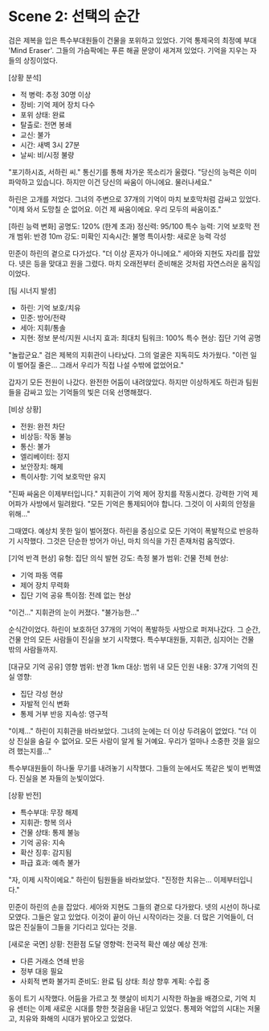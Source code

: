 # Scene 2: 선택의 순간

검은 제복을 입은 특수부대원들이 건물을 포위하고 있었다. 기억 통제국의 최정예 부대 'Mind Eraser'. 그들의 가슴팍에는 푸른 해골 문양이 새겨져 있었다. 기억을 지우는 자들의 상징이었다.

[상황 분석]
- 적 병력: 추정 30명 이상
- 장비: 기억 제어 장치 다수
- 포위 상태: 완료
- 탈출로: 전면 봉쇄
- 교신: 불가
- 시간: 새벽 3시 27분
- 날씨: 비/시정 불량

"포기하시죠, 서하린 씨." 통신기를 통해 차가운 목소리가 울렸다. "당신의 능력은 이미 파악하고 있습니다. 하지만 이건 당신의 싸움이 아니에요. 물러나세요."

하린은 고개를 저었다. 그녀의 주변으로 37개의 기억이 마치 보호막처럼 감싸고 있었다. "이제 와서 도망칠 순 없어요. 이건 제 싸움이에요. 우리 모두의 싸움이죠."

[하린 능력 변화]
공명도: 120% (한계 초과)
정신력: 95/100
특수 능력: 기억 보호막 전개
범위: 반경 10m
강도: 미확인
지속시간: 불명
특이사항: 새로운 능력 각성

민준이 하린의 곁으로 다가섰다. "더 이상 혼자가 아니에요."
세아와 지현도 자리를 잡았다. 넷은 등을 맞대고 원을 그렸다. 마치 오래전부터 준비해온 것처럼 자연스러운 움직임이었다.

[팀 시너지 발생]
- 하린: 기억 보호/치유
- 민준: 방어/전략
- 세아: 지휘/통솔
- 지현: 정보 분석/지원
시너지 효과: 최대치
팀워크: 100%
특수 현상: 집단 기억 공명

"놀랍군요." 검은 제복의 지휘관이 나타났다. 그의 얼굴은 지독히도 차가웠다. "이런 일이 벌어질 줄은... 그래서 우리가 직접 나설 수밖에 없었어요."

갑자기 모든 전원이 나갔다. 완전한 어둠이 내려앉았다. 하지만 이상하게도 하린과 팀원들을 감싸고 있는 기억들의 빛은 더욱 선명해졌다.

[비상 상황]
- 전원: 완전 차단
- 비상등: 작동 불능
- 통신: 불가
- 엘리베이터: 정지
- 보안장치: 해제
- 특이사항: 기억 보호막만 유지

"진짜 싸움은 이제부터입니다." 지휘관이 기억 제어 장치를 작동시켰다. 강력한 기억 제어파가 사방에서 밀려왔다. "모든 기억은 통제되어야 합니다. 그것이 이 사회의 안정을 위해..."

그때였다. 예상치 못한 일이 벌어졌다. 하린을 중심으로 모든 기억이 폭발적으로 반응하기 시작했다. 그것은 단순한 방어가 아닌, 마치 의식을 가진 존재처럼 움직였다.

[기억 반격 현상]
유형: 집단 의식 발현
강도: 측정 불가
범위: 건물 전체
현상: 
- 기억 파동 역류
- 제어 장치 무력화
- 집단 기억 공유
특이점: 전례 없는 현상

"이건..." 지휘관의 눈이 커졌다. "불가능한..."

순식간이었다. 하린이 보호하던 37개의 기억이 폭발하듯 사방으로 퍼져나갔다. 그 순간, 건물 안의 모든 사람들이 진실을 보기 시작했다. 특수부대원들, 지휘관, 심지어는 건물 밖의 사람들까지.

[대규모 기억 공유]
영향 범위: 반경 1km
대상: 범위 내 모든 인원
내용: 37개 기억의 진실
영향: 
- 집단 각성 현상
- 자발적 인식 변화
- 통제 거부 반응
지속성: 영구적

"이제..." 하린이 지휘관을 바라보았다. 그녀의 눈에는 더 이상 두려움이 없었다. "더 이상 진실을 숨길 수 없어요. 모든 사람이 알게 될 거예요. 우리가 얼마나 소중한 것을 잃으려 했는지를..."

특수부대원들이 하나둘 무기를 내려놓기 시작했다. 그들의 눈에서도 똑같은 빛이 번쩍였다. 진실을 본 자들의 눈빛이었다.

[상황 반전]
- 특수부대: 무장 해제
- 지휘관: 항복 의사
- 건물 상태: 통제 불능
- 기억 공유: 지속
- 확산 징후: 감지됨
- 파급 효과: 예측 불가

"자, 이제 시작이에요." 하린이 팀원들을 바라보았다. "진정한 치유는... 이제부터입니다."

민준이 하린의 손을 잡았다. 세아와 지현도 그들의 곁으로 다가왔다. 넷의 시선이 하나로 모였다. 그들은 알고 있었다. 이것이 끝이 아닌 시작이라는 것을. 더 많은 기억들이, 더 많은 진실들이 그들을 기다리고 있다는 것을.

[새로운 국면]
상황: 전환점 도달
영향력: 전국적 확산 예상
예상 전개:
- 다른 거래소 연쇄 반응
- 정부 대응 필요
- 사회적 변화 불가피
준비도: 완료
팀 상태: 최상
향후 계획: 수립 중

동이 트기 시작했다. 어둠을 가르고 첫 햇살이 비치기 시작한 하늘을 배경으로, 기억 치유 센터는 이제 새로운 시대를 향한 첫걸음을 내딛고 있었다. 통제와 억압의 시대는 저물고, 치유와 화해의 시대가 밝아오고 있었다.
